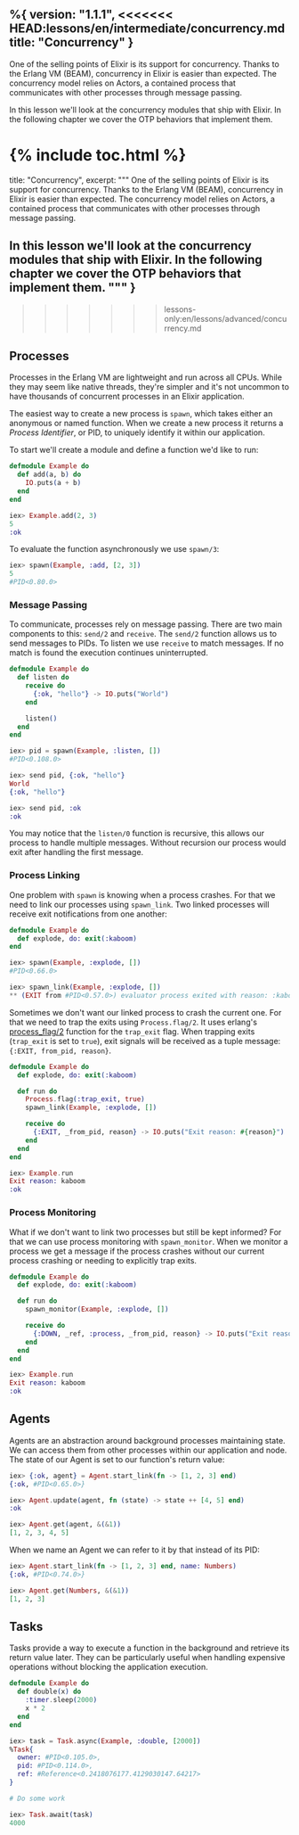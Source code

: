 %{
  version: "1.1.1",
<<<<<<< HEAD:lessons/en/intermediate/concurrency.md
  title: "Concurrency"
}
---

One of the selling points of Elixir is its support for concurrency.
Thanks to the Erlang VM (BEAM), concurrency in Elixir is easier than expected.
The concurrency model relies on Actors, a contained process that communicates with other processes through message passing.

In this lesson we'll look at the concurrency modules that ship with Elixir.
In the following chapter we cover the OTP behaviors that implement them.

{% include toc.html %}
=======
  title: "Concurrency",
  excerpt: """
  One of the selling points of Elixir is its support for concurrency.
  Thanks to the Erlang VM (BEAM), concurrency in Elixir is easier than expected.
  The concurrency model relies on Actors, a contained process that communicates with other processes through message passing.

  In this lesson we'll look at the concurrency modules that ship with Elixir.
  In the following chapter we cover the OTP behaviors that implement them.
  """
}
---
>>>>>>> lessons-only:en/lessons/advanced/concurrency.md

## Processes

Processes in the Erlang VM are lightweight and run across all CPUs.
While they may seem like native threads, they're simpler and it's not uncommon to have thousands of concurrent processes in an Elixir application.

The easiest way to create a new process is `spawn`, which takes either an anonymous or named function.
When we create a new process it returns a _Process Identifier_, or PID, to uniquely identify it within our application.

To start we'll create a module and define a function we'd like to run:

```elixir
defmodule Example do
  def add(a, b) do
    IO.puts(a + b)
  end
end

iex> Example.add(2, 3)
5
:ok
```

To evaluate the function asynchronously we use `spawn/3`:

```elixir
iex> spawn(Example, :add, [2, 3])
5
#PID<0.80.0>
```

### Message Passing

To communicate, processes rely on message passing.
There are two main components to this: `send/2` and `receive`.
The `send/2` function allows us to send messages to PIDs.
To listen we use `receive` to match messages.
If no match is found the execution continues uninterrupted.

```elixir
defmodule Example do
  def listen do
    receive do
      {:ok, "hello"} -> IO.puts("World")
    end

    listen()
  end
end

iex> pid = spawn(Example, :listen, [])
#PID<0.108.0>

iex> send pid, {:ok, "hello"}
World
{:ok, "hello"}

iex> send pid, :ok
:ok
```

You may notice that the `listen/0` function is recursive, this allows our process to handle multiple messages.
Without recursion our process would exit after handling the first message.

### Process Linking

One problem with `spawn` is knowing when a process crashes.
For that we need to link our processes using `spawn_link`.
Two linked processes will receive exit notifications from one another:

```elixir
defmodule Example do
  def explode, do: exit(:kaboom)
end

iex> spawn(Example, :explode, [])
#PID<0.66.0>

iex> spawn_link(Example, :explode, [])
** (EXIT from #PID<0.57.0>) evaluator process exited with reason: :kaboom
```

Sometimes we don't want our linked process to crash the current one.
For that we need to trap the exits using `Process.flag/2`.
It uses erlang's [process_flag/2](http://erlang.org/doc/man/erlang.html#process_flag-2) function for the `trap_exit` flag. When trapping exits (`trap_exit` is set to `true`), exit signals will be received as a tuple message: `{:EXIT, from_pid, reason}`.

```elixir
defmodule Example do
  def explode, do: exit(:kaboom)

  def run do
    Process.flag(:trap_exit, true)
    spawn_link(Example, :explode, [])

    receive do
      {:EXIT, _from_pid, reason} -> IO.puts("Exit reason: #{reason}")
    end
  end
end

iex> Example.run
Exit reason: kaboom
:ok
```

### Process Monitoring

What if we don't want to link two processes but still be kept informed? For that we can use process monitoring with `spawn_monitor`.
When we monitor a process we get a message if the process crashes without our current process crashing or needing to explicitly trap exits.

```elixir
defmodule Example do
  def explode, do: exit(:kaboom)

  def run do
    spawn_monitor(Example, :explode, [])

    receive do
      {:DOWN, _ref, :process, _from_pid, reason} -> IO.puts("Exit reason: #{reason}")
    end
  end
end

iex> Example.run
Exit reason: kaboom
:ok
```

## Agents

Agents are an abstraction around background processes maintaining state.
We can access them from other processes within our application and node.
The state of our Agent is set to our function's return value:

```elixir
iex> {:ok, agent} = Agent.start_link(fn -> [1, 2, 3] end)
{:ok, #PID<0.65.0>}

iex> Agent.update(agent, fn (state) -> state ++ [4, 5] end)
:ok

iex> Agent.get(agent, &(&1))
[1, 2, 3, 4, 5]
```

When we name an Agent we can refer to it by that instead of its PID:

```elixir
iex> Agent.start_link(fn -> [1, 2, 3] end, name: Numbers)
{:ok, #PID<0.74.0>}

iex> Agent.get(Numbers, &(&1))
[1, 2, 3]
```

## Tasks

Tasks provide a way to execute a function in the background and retrieve its return value later.
They can be particularly useful when handling expensive operations without blocking the application execution.

```elixir
defmodule Example do
  def double(x) do
    :timer.sleep(2000)
    x * 2
  end
end

iex> task = Task.async(Example, :double, [2000])
%Task{
  owner: #PID<0.105.0>,
  pid: #PID<0.114.0>,
  ref: #Reference<0.2418076177.4129030147.64217>
}

# Do some work

iex> Task.await(task)
4000
```
